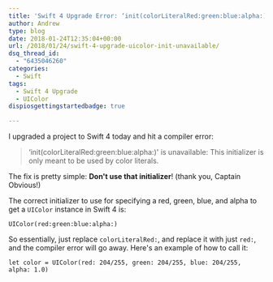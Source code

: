 ```yaml
---
title: 'Swift 4 Upgrade Error: ‘init(colorLiteralRed:green:blue:alpha:)’ is unavailable'
author: Andrew
type: blog
date: 2018-01-24T12:35:04+00:00
url: /2018/01/24/swift-4-upgrade-uicolor-init-unavailable/
dsq_thread_id:
  - "6435046260"
categories:
  - Swift
tags:
  - Swift 4 Upgrade
  - UIColor
dispiosgettingstartedbadge: true

---
```

I upgraded a project to Swift 4 today and hit a compiler error:

> &#8216;init(colorLiteralRed:green:blue:alpha:)' is unavailable: This initializer is only meant to be used by color literals. 

The fix is pretty simple: **Don't use that initializer**! (thank you, Captain Obvious!)

The correct initializer to use for specifying a red, green, blue, and alpha to get a `UIColor` instance in Swift 4 is:

`UIColor(red:green:blue:alpha:)`

So essentially, just replace `colorLiteralRed:`, and replace it with just `red:`, and the compiler error will go away. Here's an example of how to call it:

`let color = UIColor(red: 204/255, green: 204/255, blue: 204/255, alpha: 1.0)`